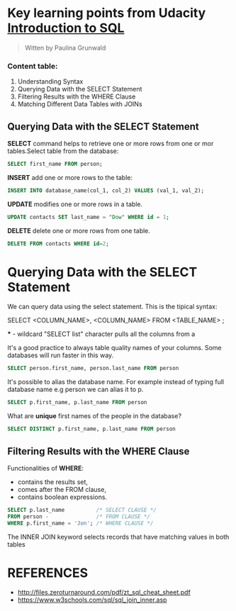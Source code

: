 # Key learning points from Udacity [Introduction to SQL](https://app.pluralsight.com/library/courses/introduction-to-sql/table-of-contents)

>Witten by Paulina Grunwald


### Content table:

1. Understanding Syntax
2. Querying Data with the SELECT Statement
3. Filtering Results with the WHERE Clause
4. Matching Different Data Tables with JOINs


## Querying Data with the SELECT Statement

__SELECT__ command helps to retrieve one or more rows from one or mor tables.Select table from the database:

```SQL
SELECT first_name FROM person;
```
__INSERT__ add one or more rows to the table:

```SQL
INSERT INTO database_name(col_1, col_2) VALUES (val_1, val_2);
```

__UPDATE__ modifies one or more rows in a table.

```SQL
UPDATE contacts SET last_name = "Dow" WHERE id = 1;
```

__DELETE__ delete one or more rows from one table.

```sql
DELETE FROM contacts WHERE id=2;
```

#  Querying Data with the SELECT Statement

We can query data using the select statement. This is the tipical syntax:

SELECT <COLUMN_NAME>, <COLUMN_NAME> FROM <TABLE_NAME> ;

__*__ - wildcard "SELECT list" character pulls all the columns from a

It's a good practice to always table quality names of your columns. Some databases will run faster in this way.
```sql
SELECT person.first_name, person.last_name FROM person
```


It's possible to alias the database name. For example instead of typing full database name e.g person we can alias it to p.

```sql
SELECT p.first_name, p.last_name FROM person
```

What are __unique__ first names of the people in the database?
```sql
SELECT DISTINCT p.first_name, p.last_name FROM person
```

## Filtering Results with the WHERE Clause

Functionalities of __WHERE__:
- contains the results set,
- comes after the FROM clause,
- contains boolean expressions.

```sql
SELECT p.last_name          /* SELECT CLAUSE */
FROM person -               /* FROM CLAUSE */
WHERE p.first_name = 'Jon'; /* WHERE CLAUSE */
```




The INNER JOIN keyword selects records that have matching values in both tables

# REFERENCES
- http://files.zeroturnaround.com/pdf/zt_sql_cheat_sheet.pdf
- https://www.w3schools.com/sql/sql_join_inner.asp
